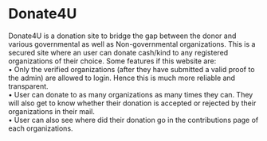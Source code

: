 # Donate4U
Donate4U is a donation site to bridge the gap between the donor and various governmental as well as Non-governmental organizations.
This is a secured site where an user can donate cash/kind to any registered organizations of their choice.
Some features if this website are:<br/>
• Only the verified organizations (after they have submitted a valid proof to the admin) are allowed to login. Hence this is much more reliable and transparent.<br/>
• User can donate to as many organizations as many times they can. They will also get to know whether their donation is accepted or rejected by their organizations in their mail.<br/> 
• User can also see where did their donation go in the contributions page of each organizations.
